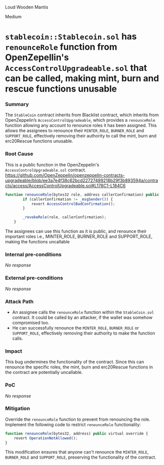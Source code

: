 Loud Wooden Mantis

Medium

# `stablecoin::Stablecoin.sol` has `renounceRole` function from OpenZepellin's `AccessControlUpgradeable.sol` that can be called, making mint, burn and rescue functions unusable

### Summary

The `StableCoin` contract inherits from Blacklist contract, which inherits from OpenZeppelin’s `AccessControlUpgradeable`, which provides a `renounceRole` function allowing any account to renounce roles it has been assigned. This allows the assignees to renounce their `MINTER_ROLE`, `BURNER_ROLE` and `SUPPORT_ROLE`, effectively removing their authority to call the mint, burn and erc20Rescue functions unusable.

### Root Cause

This is a public function in the OpenZeppelin's `AccessControlUpgradeable.sol` contract.
https://github.com/OpenZeppelin/openzeppelin-contracts-upgradeable/blob/ee3a7e4f38c62bcd22727489218b29f3b893594a/contracts/access/AccessControlUpgradeable.sol#L178C1-L184C6

```javascript
function renounceRole(bytes32 role, address callerConfirmation) public virtual {
        if (callerConfirmation != _msgSender()) {
            revert AccessControlBadConfirmation();
        }

        _revokeRole(role, callerConfirmation);
    }
```
The assignees can use this function as it is public, and renounce their important roles i.e., MINTER_ROLE, BURNER_ROLE and SUPPORT_ROLE, making the functions uncallable

### Internal pre-conditions

_No response_

### External pre-conditions

_No response_

### Attack Path

- An assignee calls the `renounceRole` function within the `StableCoin.sol` contract. It could be called by an attacker, if the wallet was somehow compromised too.
- He can successfully renounce the `MINTER_ROLE`, `BURNER_ROLE` or `SUPPORT_ROLE`, effectively removing their authority to make the function calls.

### Impact

This bug undermines the functionality of the contract. Since this can renounce the specific roles, the mint, burn and erc20Rescue functions in the contract are potentially uncallable.

### PoC

_No response_

### Mitigation

Override the `renounceRole` function to prevent from renouncing the role. Implement the following code to restrict `renounceRole` functionality:

```javascript
function renounceRole(bytes32, address) public virtual override {
    revert OperationNotAllowed();
}
```

This modification ensures that anyone can't renounce the `MINTER_ROLE`, `BURNER_ROLE` and `SUPPORT_ROLE`, preserving the functionality of the contract.